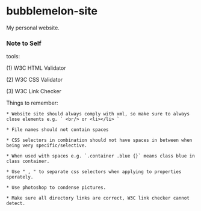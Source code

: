 # bubblemelon-site
My personal website.

### Note to Self 

tools:

(1) W3C HTML Validator

(2) W3C CSS Validator

(3) W3C Link Checker


Things to remember:

	* Website site should always comply with xml, so make sure to always close elements e.g. ` <br/> or <li></li> `
	
	* File names should not contain spaces

	* CSS selectors in combination should not have spaces in between when being very specific/selective. 

	* When used with spaces e.g. `.container .blue {}` means class blue in class container. 
	
	* Use " , " to separate css selectors when applying to properties sperately.

	* Use photoshop to condense pictures.
	
	* Make sure all directory links are correct, W3C link checker cannot detect. 
